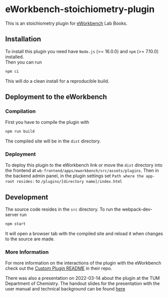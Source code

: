 # eWorkbench-stoichiometry-plugin
This is an stoichiometry plugin for [eWorkbench](https://github.com/eWorkbench/eWorkbench) Lab Books.


## Installation
To install this plugin you need have
`Node.js` (>= 16.0.0) and `npm` (>= 7.10.0) installed.<br>
Then you can run
```bash
npm ci
```
This will do a clean install for a reproducible build.


## Deployment to the eWorkbench
### Compilation
First you have to compile the plugin with
```bash
npm run build
```
The compiled site will be in the `dist` directory.

### Deployment
To deploy this plugin to the eWorkbench link or move the `dist` directory into the
frontend at `wb-frontend/apps/eworkbench/src/assets/plugins`.
Then in the backend admin panel, in the plugin settings set `Path where the app-root resides:`
to `/plugins/[directory name]/index.html`


## Development
The source code resides in the `src` directory.
To run the webpack-dev-server run
```bash
npm start
```
It will open a browser tab with the compiled site and reload it when
changes to the source are made.


### More Information
For more information on the interactions of the plugin with the eWorkbench
check out the [Custom Plugin README](https://github.com/eWorkbench/eWorkbench/blob/master/README_CustomPlugins.md) in their repo.

There was also a presentation on 2022-03-14 about the plugin at the TUM
Department of Chemistry. The handout slides for the presentation with the
user manual and technical background can be found [here](./documents/presentation-2022-03-14-handout.pdf)
